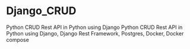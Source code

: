 # Django_CRUD
Python CRUD Rest API in Python using Django
Python CRUD Rest API in Python using Django, Django Rest Framework, Postgres, Docker, Docker compose
